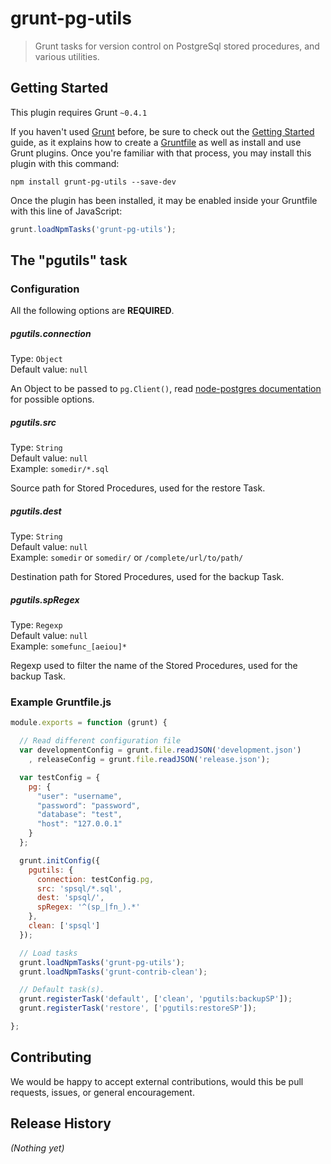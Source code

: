 # grunt-pg-utils

> Grunt tasks for version control on PostgreSql stored procedures, and various utilities.

## Getting Started
This plugin requires Grunt `~0.4.1`

If you haven't used [Grunt](http://gruntjs.com/) before, be sure to check out the [Getting Started](http://gruntjs.com/getting-started) guide, as it explains how to create a [Gruntfile](http://gruntjs.com/sample-gruntfile) as well as install and use Grunt plugins. Once you're familiar with that process, you may install this plugin with this command:

```shell
npm install grunt-pg-utils --save-dev
```

Once the plugin has been installed, it may be enabled inside your Gruntfile with this line of JavaScript:

```js
grunt.loadNpmTasks('grunt-pg-utils');
```

## The "pgutils" task

### Configuration

All the following options are **REQUIRED**.

##### pgutils.connection
Type: `Object`  
Default value: `null`

An Object to be passed to ```pg.Client()```, read [node-postgres documentation][pgclientdoc] for possible options.

##### pgutils.src
Type: `String`  
Default value: `null`  
Example: `somedir/*.sql`

Source path for Stored Procedures, used for the restore Task.

##### pgutils.dest
Type: `String`  
Default value: `null`  
Example: `somedir` or `somedir/` or `/complete/url/to/path/`

Destination path for Stored Procedures, used for the backup Task.

##### pgutils.spRegex
Type: `Regexp`  
Default value: `null`  
Example: `somefunc_[aeiou]*`

Regexp used to filter the name of the Stored Procedures, used for the backup Task.

### Example Gruntfile.js

```javascript
module.exports = function (grunt) {

  // Read different configuration file
  var developmentConfig = grunt.file.readJSON('development.json')
    , releaseConfig = grunt.file.readJSON('release.json');

  var testConfig = {
    pg: {
      "user": "username",
      "password": "password",
      "database": "test",
      "host": "127.0.0.1"
    }
  };

  grunt.initConfig({
    pgutils: {
      connection: testConfig.pg,
      src: 'spsql/*.sql',
      dest: 'spsql/',
      spRegex: '^(sp_|fn_).*'
    },
    clean: ['spsql']
  });

  // Load tasks
  grunt.loadNpmTasks('grunt-pg-utils');
  grunt.loadNpmTasks('grunt-contrib-clean');

  // Default task(s).
  grunt.registerTask('default', ['clean', 'pgutils:backupSP']);
  grunt.registerTask('restore', ['pgutils:restoreSP']);

};
```

## Contributing
We would be happy to accept external contributions, would this be pull requests, issues, or general encouragement.

## Release History
_(Nothing yet)_


[pgclientdoc]: https://github.com/brianc/node-postgres/wiki/Client#new-client_object_-config--client
